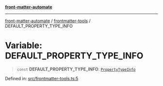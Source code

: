 [**front-matter-automate**](../../README.md)

***

[front-matter-automate](../../modules.md) / [frontmatter-tools](../README.md) / DEFAULT\_PROPERTY\_TYPE\_INFO

# Variable: DEFAULT\_PROPERTY\_TYPE\_INFO

> `const` **DEFAULT\_PROPERTY\_TYPE\_INFO**: [`PropertyTypeInfo`](../../types/type-aliases/PropertyTypeInfo.md)

Defined in: [src/frontmatter-tools.ts:5](https://github.com/Christian-Me/folder-to-tags-plugin/blob/c4f3804089f2bfe27979efdfa349dd5a9da04cc5/src/frontmatter-tools.ts#L5)
